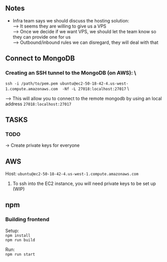 ## Notes
* Infra team says we should discuss the hosting solution: \
--> It seems they are willing to give us a VPS \
--> Once we decide if we want VPS, we should let the team know so they can provide one for us \
--> Outbound/inbound rules we can disregard, they will deal with that 


## Connect to MongoDB

### Creating an SSH tunnel to the MongoDB (on AWS): \
`ssh -i /path/to/pem.pem ubuntu@ec2-50-18-42-4.us-west-1.compute.amazonaws.com  -Nf -L 27018:localhost:27017` \


--> This will allow you to connect to the remote mongodb by using an local address `27018:localhost:27017` 




## TASKS


### TODO
-> Create private keys for everyone



## AWS 

Host: `ubuntu@ec2-50-18-42-4.us-west-1.compute.amazonaws.com`

1. To ssh into the EC2 instance, you will need private keys to be set up (WIP)




## npm

### Building frontend
Setup: \
`npm install` \
`npm run build` 

Run: \
`npm run start`


